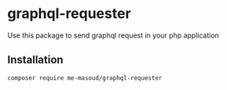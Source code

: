 # graphql-requester

Use this package to send graphql request in your php application

## Installation

<code>composer require me-masoud/graphql-requester</code>